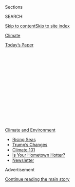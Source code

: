 <div id="app">

<div>

<div>

<div>

<div class="NYTAppHideMasthead css-1q2w90k e1suatyy0">

<div class="section css-ui9rw0 e1suatyy2">

<div class="css-eph4ug er09x8g0">

<div class="css-6n7j50">

</div>

<span class="css-1dv1kvn">Sections</span>

<div class="css-10488qs">

<span class="css-1dv1kvn">SEARCH</span>

</div>

[Skip to content](#site-content)[Skip to site
index](#site-index)

</div>

<div id="masthead-section-label" class="css-1wr3we4 eaxe0e00">

[Climate](https://www.nytimes3xbfgragh.onion/section/climate)

</div>

<div class="css-10698na e1huz5gh0">

</div>

</div>

<div id="masthead-bar-one" class="section hasLinks css-15hmgas e1csuq9d3">

<div class="css-uqyvli e1csuq9d0">

</div>

<div class="css-1uqjmks e1csuq9d1">

</div>

<div class="css-9e9ivx">

[](https://myaccount.nytimes3xbfgragh.onion/auth/login?response_type=cookie&client_id=vi)

</div>

<div class="css-1bvtpon e1csuq9d2">

[Today’s
Paper](https://www.nytimes3xbfgragh.onion/section/todayspaper)

</div>

</div>

</div>

</div>

<div data-aria-hidden="false">

<div id="site-content" data-role="main">

<div>

<div class="css-1aor85t" style="opacity:0.000000001;z-index:-1;visibility:hidden">

<div class="css-1hqnpie">

<div class="css-epjblv">

<span class="css-17xtcya">[Climate](/section/climate)</span><span class="css-x15j1o">|</span><span class="css-fwqvlz">How
Much Will the Planet Warm if Carbon Dioxide Levels
Double?</span>

</div>

<div class="css-k008qs">

<div class="css-1iwv8en">

<span class="css-18z7m18"></span>

<div>

</div>

</div>

<span class="css-1n6z4y">https://nyti.ms/2ZNQbeM</span>

<div class="css-1705lsu">

<div class="css-4xjgmj">

<div class="css-4skfbu" data-role="toolbar" data-aria-label="Social Media Share buttons, Save button, and Comments Panel with current comment count" data-testid="share-tools">

  - 
  - 
  - 
  - 
    
    <div class="css-6n7j50">
    
    </div>

  - 
  - 

</div>

</div>

</div>

</div>

</div>

</div>

<div id="NYT_TOP_BANNER_REGION" class="css-13pd83m">

<div>

<div id="styln-prism-menu-1591906231550" class="section interactive-content interactive-size-medium css-1edisqu">

<div class="css-17ih8de interactive-body">

<div id="scroll-container" class="css-1gj85ro">

[<span class="styln-title-wrap"><span class="css-1pje3qr">Climate
and</span><span class="css-1pje3qr">
Environment</span></span>](https://www.nytimes3xbfgragh.onion/section/climate?action=click&pgtype=Article&state=default&region=TOP_BANNER&context=storylines_menu)

  - [Rising
    Seas](https://www.nytimes3xbfgragh.onion/2020/07/30/climate/sea-level-inland-floods.html?action=click&pgtype=Article&state=default&region=TOP_BANNER&context=storylines_menu)
  - [Trump’s
    Changes](https://www.nytimes3xbfgragh.onion/interactive/2020/climate/trump-environment-rollbacks.html?action=click&pgtype=Article&state=default&region=TOP_BANNER&context=storylines_menu)
  - [Climate 101](https://www.nytimes3xbfgragh.onion/interactive/2020/04/19/climate/climate-crash-course-1.html?action=click&pgtype=Article&state=default&region=TOP_BANNER&context=storylines_menu)
  - [Is Your Hometown
    Hotter?](https://www.nytimes3xbfgragh.onion/interactive/2018/08/30/climate/how-much-hotter-is-your-hometown.html?action=click&pgtype=Article&state=default&region=TOP_BANNER&context=storylines_menu)
  - [Newsletter](https://www.nytimes3xbfgragh.onion/newsletters/climate-change?action=click&pgtype=Article&state=default&region=TOP_BANNER&context=storylines_menu)

</div>

</div>

</div>

</div>

</div>

<div id="top-wrapper" class="css-1sy8kpn">

<div id="top-slug" class="css-l9onyx">

Advertisement

</div>

[Continue reading the main
story](#after-top)

<div class="ad top-wrapper" style="text-align:center;height:100%;display:block;min-height:250px">

<div id="top" class="place-ad" data-position="top" data-size-key="top">

</div>

</div>

<div id="after-top">

</div>

</div>

<div>

<div id="sponsor-wrapper" class="css-1hyfx7x">

<div id="sponsor-slug" class="css-19vbshk">

Supported by

</div>

[Continue reading the main
story](#after-sponsor)

<div id="sponsor" class="ad sponsor-wrapper" style="text-align:center;height:100%;display:block">

</div>

<div id="after-sponsor">

</div>

</div>

<div class="css-186x18t">

</div>

<div class="css-1vkm6nb ehdk2mb0">

# How Much Will the Planet Warm if Carbon Dioxide Levels Double?

</div>

<div id="climate-sensitivity" class="section interactive-content interactive-size-scoop css-174j8de" data-id="100000007250110">

<div class="css-17ih8de interactive-body" data-sourceid="100000007250110">

<div id="g-chart-box" class="ai2html">

<div id="g-chart-Artboard600" class="g-artboard" style="width:600px; height:261.209586458222px;" data-aspect-ratio="2.297" data-min-width="600">

<div style="">

</div>

![](data:image/gif;base64,R0lGODlhCgAKAIAAAB8fHwAAACH5BAEAAAAALAAAAAAKAAoAAAIIhI+py+0PYysAOw==)

<div id="g-ai0-1" class="g-text g-aiAbs" style="top:9.5709%;left:17.1546%;width:49.3333%;">

Past estimates spanned a wide
range.

</div>

<div id="g-ai0-2" class="g-graphic g-aiAbs g-aiPointText" style="top:23.9967%;margin-top:-6.7px;left:25.3298%;width:58px;">

\+1.5°C

</div>

<div id="g-ai0-3" class="g-text g-aiAbs g-aiPointText" style="top:23.9967%;margin-top:-6.7px;left:34.5719%;width:96px;">

likely
Range

</div>

<div id="g-ai0-4" class="g-graphic g-aiAbs g-aiPointText" style="top:23.9967%;margin-top:-6.7px;right:24.8009%;width:51px;">

\+4.5°

</div>

<div id="g-ai0-5" class="g-graphic g-aiAbs g-aiPointText" style="top:40.852%;margin-top:-6.7px;left:16.9709%;width:40px;">

\+1°

</div>

<div id="g-ai0-6" class="g-text g-aiAbs g-aiPointText" style="top:40.852%;margin-top:-6.7px;left:23.0306%;width:133px;">

HIGHLY LIKELY
Range

</div>

<div id="g-ai0-7" class="g-graphic g-aiAbs g-aiPointText" style="top:40.852%;margin-top:-6.7px;right:0.7498%;width:40px;">

\+6°

</div>

<div id="g-ai0-8" class="g-text g-aiAbs" style="top:52.4483%;left:37.5529%;width:32.5%;">

A new study has narrowed
it.

</div>

<div id="g-ai0-9" class="g-graphic g-aiAbs g-aiPointText" style="top:66.8739%;margin-top:-6.7px;right:31.4517%;width:51px;">

\+4.1°

</div>

<div id="g-ai0-10" class="g-graphic g-aiAbs g-aiPointText" style="top:66.8739%;margin-top:-6.7px;left:43.4346%;width:58px;">

\+2.6°C

</div>

<div id="g-ai0-11" class="g-graphic g-aiAbs g-aiPointText" style="top:81.4323%;margin-top:-6.7px;right:17.9924%;width:50px;">

\+4.9°

</div>

<div id="g-ai0-12" class="g-graphic g-aiAbs g-aiPointText" style="top:81.8151%;margin-top:-6.7px;left:36.8076%;width:50px;">

\+2.2°

</div>

<div id="g-ai0-13" class="g-graphic g-aiAbs g-aiPointText" style="top:93.683%;margin-top:-6.7px;right:1.0186%;width:40px;">

\+6°

</div>

<div id="g-ai0-14" class="g-graphic g-aiAbs g-aiPointText" style="top:93.683%;margin-top:-6.7px;right:50.9928%;width:40px;">

\+3°

</div>

<div id="g-ai0-15" class="g-graphic g-aiAbs g-aiPointText" style="top:93.683%;margin-top:-6.7px;right:34.7033%;width:40px;">

\+4°

</div>

<div id="g-ai0-16" class="g-graphic g-aiAbs g-aiPointText" style="top:93.683%;margin-top:-6.7px;right:17.9505%;width:40px;">

\+5°

</div>

<div id="g-ai0-17" class="g-graphic g-aiAbs g-aiPointText" style="top:94.0658%;margin-top:-6.7px;right:84.626%;width:46px;">

\+1°C

</div>

<div id="g-ai0-18" class="g-graphic g-aiAbs g-aiPointText" style="top:94.0658%;margin-top:-6.7px;right:67.8999%;width:40px;">

\+2°

</div>

</div>

<div id="g-chart-Artboard330" class="g-artboard" style="max-width: 330px;max-height: 252px" data-aspect-ratio="1.308" data-min-width="0" data-max-width="599">

<div style="padding: 0 0 76.465% 0;">

</div>

![](data:image/gif;base64,R0lGODlhCgAKAIAAAB8fHwAAACH5BAEAAAAALAAAAAAKAAoAAAIIhI+py+0PYysAOw==)

<div id="g-ai1-1" class="g-text g-aiAbs" style="top:7.926%;left:17.8178%;width:77.8788%;">

Past estimates spanned a wide
range.

</div>

<div id="g-ai1-2" class="g-graphic g-aiAbs g-aiPointText" style="top:22.859%;margin-top:-6.7px;left:25.3337%;width:58px;">

\+1.5°C

</div>

<div id="g-ai1-3" class="g-text g-aiAbs g-aiPointText" style="top:22.859%;margin-top:-6.7px;left:39.0656%;width:96px;">

likely
Range

</div>

<div id="g-ai1-4" class="g-graphic g-aiAbs g-aiPointText" style="top:22.859%;margin-top:-6.7px;right:25.0314%;width:51px;">

\+4.5°

</div>

<div id="g-ai1-5" class="g-graphic g-aiAbs g-aiPointText" style="top:38.722%;margin-top:-6.7px;left:17.0287%;width:40px;">

\+1°

</div>

<div id="g-ai1-6" class="g-graphic g-aiAbs g-aiPointText" style="top:38.722%;margin-top:-6.7px;right:1.213%;width:40px;">

\+6°

</div>

<div id="g-ai1-7" class="g-text g-aiAbs g-aiPointText" style="top:39.5146%;margin-top:-6.7px;left:39.0656%;width:133px;">

HIGHLY LIKELY
Range

</div>

<div id="g-ai1-8" class="g-text g-aiAbs" style="top:52.3115%;left:37.4782%;width:59.697%;">

A new study has narrowed
it.

</div>

<div id="g-ai1-9" class="g-graphic g-aiAbs g-aiPointText" style="top:67.2445%;margin-top:-6.7px;right:31.6391%;width:51px;">

\+4.1°

</div>

<div id="g-ai1-10" class="g-graphic g-aiAbs g-aiPointText" style="top:67.2445%;margin-top:-6.7px;left:43.3219%;width:58px;">

\+2.6°C

</div>

<div id="g-ai1-11" class="g-graphic g-aiAbs g-aiPointText" style="top:82.3149%;margin-top:-6.7px;right:18.339%;width:50px;">

\+4.9°

</div>

<div id="g-ai1-12" class="g-graphic g-aiAbs g-aiPointText" style="top:82.7112%;margin-top:-6.7px;left:36.7377%;width:50px;">

\+2.2°

</div>

<div id="g-ai1-13" class="g-graphic g-aiAbs g-aiPointText" style="top:94.9965%;margin-top:-6.7px;right:1.7682%;width:40px;">

\+6°

</div>

<div id="g-ai1-14" class="g-graphic g-aiAbs g-aiPointText" style="top:95.3928%;margin-top:-6.7px;right:51.0892%;width:40px;">

\+3°

</div>

<div id="g-ai1-15" class="g-graphic g-aiAbs g-aiPointText" style="top:95.3928%;margin-top:-6.7px;right:34.9047%;width:40px;">

\+4°

</div>

<div id="g-ai1-16" class="g-graphic g-aiAbs g-aiPointText" style="top:95.3928%;margin-top:-6.7px;right:18.2599%;width:40px;">

\+5°

</div>

<div id="g-ai1-17" class="g-graphic g-aiAbs g-aiPointText" style="top:95.3928%;margin-top:-6.7px;right:84.611%;width:46px;">

\+1°C

</div>

<div id="g-ai1-18" class="g-graphic g-aiAbs g-aiPointText" style="top:95.3928%;margin-top:-6.7px;right:67.8875%;width:40px;">

\+2°

</div>

</div>

</div>

</div>

Sources: Sherwood et al. in Reviews of Geophysics, IPCC

By The New York Times

</div>

<div class="css-18e8msd">

<div class="css-vp77d3 epjyd6m0">

<div class="css-hus3qt ey68jwv0" data-aria-hidden="true">

[![John
Schwartz](https://static01.graylady3jvrrxbe.onion/images/2018/02/16/multimedia/author-john-schwartz/author-john-schwartz-thumbLarge.jpg
"John Schwartz")](https://www.nytimes3xbfgragh.onion/by/john-schwartz)

</div>

<div class="css-1baulvz">

By [<span class="css-1baulvz last-byline" itemprop="name">John
Schwartz</span>](https://www.nytimes3xbfgragh.onion/by/john-schwartz)

</div>

</div>

  - 
    
    <div class="css-ld3wwf e16638kd2">
    
    July 22,
    2020
    
    </div>

  - 
    
    <div class="css-4xjgmj">
    
    <div class="css-d8bdto" data-role="toolbar" data-aria-label="Social Media Share buttons, Save button, and Comments Panel with current comment count" data-testid="share-tools">
    
      - 
      - 
      - 
      - 
        
        <div class="css-6n7j50">
        
        </div>
    
      - 
      - 
    
    </div>
    
    </div>

</div>

</div>

<div class="section meteredContent css-1r7ky0e" name="articleBody" itemprop="articleBody">

<div class="css-1fanzo5 StoryBodyCompanionColumn">

<div class="css-53u6y8">

How much, exactly, will greenhouse gases heat the planet?

For more than 40 years, scientists have expressed the answer as a range
of possible temperature increases, between 1.5 and 4.5 degrees Celsius,
that will result from carbon dioxide levels doubling from preindustrial
times. Now, a team of researchers has sharply narrowed the range of
temperatures, tightening it to between 2.6 and 4.1 degrees Celsius.

Steven Sherwood, a climate scientist at the University of New South
Wales in Sydney, Australia, and an author of the new report said that
the group’s research suggested that these temperature shifts, which are
referred to as “climate sensitivity” because they reflect how sensitive
the planet is to rising carbon dioxide levels, are now unlikely below
the low end of the range. The research also suggests that the
“alarmingly high sensitivities” of 5 degrees Celsius or higher are
less likely, though they are “not impossible,” Dr. Sherwood said.

What remains, however, is still [an array of effects that mean worldwide
disaster](https://www.nytimes3xbfgragh.onion/2018/10/07/climate/ipcc-climate-report-2040.html)
if emissions are not sharply reduced in coming years.

Masahiro Watanabe, a professor in the atmosphere and ocean research
institute at the University of Tokyo and an author of the report, said
that determining an accurate range of temperatures was critically
important for international efforts to address global warming, like the
[Paris climate
agreement](https://www.nytimes3xbfgragh.onion/2015/12/13/world/europe/climate-change-accord-paris.html?action=click&block=associated_collection_recirc&impression_id=958581844&index=1&pgtype=Article&region=footer),
and for mitigating the effects of climate change.

</div>

</div>

<div class="css-1fanzo5 StoryBodyCompanionColumn">

<div class="css-53u6y8">

“Narrowing the uncertainty is relevant not only for climate science but
also for society that is responsible for solid decision making,” he
said.

<div id="NYT_MAIN_CONTENT_1_REGION" class="css-9tf9ac">

<div>

<div id="styln-prism-guide-1593610178459" class="section interactive-content interactive-size-medium css-1ftcdic">

<div class="css-17ih8de interactive-body">

<div id="prism-freeform-block-37356" class="css-19mumt8" data-role="complementary" data-storyline="Climate and Environment" data-truncated="false" tabindex="0">

<div class="css-a8d9oz">

<div>

[](https://www.nytimes3xbfgragh.onion/section/climate?action=click&pgtype=Article&state=default&region=MAIN_CONTENT_1&context=storylines_keepup)

### Climate and Environment ›

#### Keep Up on the Latest Climate News

Updated July 30, 2020

Here’s what you need to know about the latest climate change news this
week:

  -   - [Floods
        in](https://www.nytimes3xbfgragh.onion/2020/07/30/climate/bangladesh-floods.html?action=click&pgtype=Article&state=default&region=MAIN_CONTENT_1&context=storylines_keepup)[Bangladesh](https://www.nytimes3xbfgragh.onion/2020/07/30/climate/bangladesh-floods.html?action=click&pgtype=Article&state=default&region=MAIN_CONTENT_1&context=storylines_keepup)
        are punishing the people least responsible for climate change.
      - As climate change raises sea levels, [storm surges and high
        tides](https://www.nytimes3xbfgragh.onion/2020/07/30/climate/sea-level-inland-floods.html?action=click&pgtype=Article&state=default&region=MAIN_CONTENT_1&context=storylines_keepup)
        are likely to push farther inland.
      - The E.P.A. inspector general plans to investigate whether a
        rollback of fuel efficiency standards [violated government
        rules](https://www.nytimes3xbfgragh.onion/2020/07/27/climate/trump-fuel-efficiency-rule.html?action=click&pgtype=Article&state=default&region=MAIN_CONTENT_1&context=storylines_keepup).

<div id="styln-survey-component-37356" class="styln-survey-component">

</div>

</div>

</div>

</div>

</div>

</div>

</div>

</div>

The new paper, [published on Wednesday in the journal Reviews of
Geophysics](https://agupubs.onlinelibrary.wiley.com/doi/abs/10.1029/2019RG000678),
narrowed the range of temperatures considerably and shifted it toward
warmer outcomes. The researchers determined that there was less than a 5
percent chance of a temperature shift below two degrees, but a 6 to 18
percent chance of a higher temperature change than 4.5 degrees Celsius,
or 8.1 degrees Fahrenheit.

If the effects of carbon dioxide are at the low end of the range or even
below it, then climate change will be affected less by emissions and the
planet will warm more slowly. If the Earth’s climate is more highly
sensitive to carbon dioxide levels, then the expected results are not
only more imminent, but also more catastrophic.

The scientists noted that the Earth’s temperature is already about 1.2
degrees Celsius above preindustrial levels, and that, if current
emissions trends continue, the doubling of atmospheric carbon dioxide
could happen well before the end of this century.

</div>

</div>

<div class="css-1fanzo5 StoryBodyCompanionColumn">

<div class="css-53u6y8">

Andrew Dessler, a climate scientist at Texas A\&M University, who was
not an author of the report but who was one of its earlier outside
reviewers, called the paper “a real tour de force,” adding that “this is
probably the most important paper I’ve read in years.”

</div>

</div>

<div class="css-79elbk" data-testid="photoviewer-wrapper">

<div class="css-z3e15g" data-testid="photoviewer-wrapper-hidden">

</div>

<div class="css-1a48zt4 ehw59r15" data-testid="photoviewer-children">

![<span class="css-16f3y1r e13ogyst0" data-aria-hidden="true">Dead
livestock in Ethiopia in 2016. “Narrowing the uncertainty” about
temperature change is crucial for solid decision making, one of the
report’s authors
said. </span><span class="css-cnj6d5 e1z0qqy90" itemprop="copyrightHolder"><span class="css-1ly73wi e1tej78p0">Credit...</span><span>Tiksa
Negeri/Reuters</span></span>](https://static01.graylady3jvrrxbe.onion/images/2020/07/22/climate/22CLI-GLOBALTEMPS-sub/22CLI-GLOBALTEMPS-sub-articleLarge.jpg?quality=75&auto=webp&disable=upscale)

</div>

</div>

<div class="css-1fanzo5 StoryBodyCompanionColumn">

<div class="css-53u6y8">

For many years, those who wished to underplay the threat of climate
change have tried to say that the sensitivity is low, and so rising
greenhouse gases would have little effect. And some recent climate
models [have suggested warming could be frighteningly
worse](https://www.yaleclimateconnections.org/2020/07/some-new-climate-models-are-projecting-extreme-warming-are-they-correct/).

The value of the paper, Dr. Dessler said, lies in the way that it
narrows the probable range of temperatures the world can expect. “There
were a number of people who were arguing the climate sensitivity was
much lower, and a smaller number claiming it was much higher,” he said,
“and I think the case for either of those positions is a lot weaker
now that this paper has been published.”

That means that those who undercut the seriousness of climate change and
the need for action have a much harder case to make now, Dr. Dessler
said. “It would be great if the skeptics were right,” he said. “But it’s
pretty clear that the data don’t support that contention.”

The paper, produced under an international science organization, the
[World Climate Research Program](https://www.wcrp-climate.org/), brought
together three broad fields of climate evidence: temperature records
since the industrial revolution, records of prehistoric temperatures
preserved in things like sediment samples and tree rings, as well as
satellite observations and computer models of the climate system. None
alone could determine the range, but the researchers found ways
mathematically to reconcile the three disciplines to reach their
conclusions.

“This paper is really the first to try and include all of those
disparate sources of observational evidence in a coherent package that
actually makes sense,” said Gavin A. Schmidt, director of the NASA
Goddard Institute for Space Studies and an author of the paper.

Another author on the paper, Gabriele Hegerl, a professor of climate
system science at the University of Edinburgh, said that the way the
threads of research came together was surprising: “We don’t expect these
three lines of evidence to agree completely,” she said, but hoped they
would “overlap.” And they did, she said, so “our research is more robust
than I initially expected.”

</div>

</div>

<div class="css-1fanzo5 StoryBodyCompanionColumn">

<div class="css-53u6y8">

Not everyone is prepared to accept the new results. Nicholas Lewis, an
independent scientist who has been critical of aspects of mainstream
climate research and who has found flaws in the work of others that led
to the [retraction last year of a major study on ocean
warming](https://www.sciencemag.org/news/2018/11/high-profile-ocean-warming-paper-get-correction),
questioned the new paper’s reliance on computer models to interpret the
lines of evidence, as well as the group’s definition of climate
sensitivity itself. He also suggested that the paper ignored some
possible complications from changes in clouds and convection.

Dr. Schmidt said that the new paper made all of the data and methodology
available. “This is a real challenge to people who think the experts are
wrong to go in, change the assumptions, run the code and show us their
results,” he said.

<div class="css-1q1hscp">

<div class="css-1xk4eoy">

<div id="CLIM">

</div>

</div>

</div>

Some degree of uncertainty about planetary warming is inevitable, said
Zeke Hausfather, a scientist with The Breakthrough Institute and an
author of the paper. But the current range is “not a good amount of
warming at all,” he said, noting that eliminating the extremes still
leaves a middle range that means climate disaster. “You don’t need five
degrees of warming to justify climate action,” he said. “Three degrees
is plenty bad.”

William Collins, a climate scientist at Lawrence Berkeley National
Laboratory who was not involved with the study, praised the effort to
tie together so much research into a single paper, but said that further
advances in computing and data gathering would continue to drive the
quest for answers. He compared climate sensitivity research to climbing
Mount Everest and said: “This is an extremely important base camp. We
are not at the pinnacle yet.”

</div>

</div>

</div>

<div>

</div>

<div>

</div>

<div>

</div>

<div>

<div id="bottom-wrapper" class="css-1ede5it">

<div id="bottom-slug" class="css-l9onyx">

Advertisement

</div>

[Continue reading the main
story](#after-bottom)

<div id="bottom" class="ad bottom-wrapper" style="text-align:center;height:100%;display:block;min-height:90px">

</div>

<div id="after-bottom">

</div>

</div>

</div>

</div>

</div>

## Site Index

<div>

</div>

## Site Information Navigation

  - [© <span>2020</span> <span>The New York Times
    Company</span>](https://help.nytimes3xbfgragh.onion/hc/en-us/articles/115014792127-Copyright-notice)

<!-- end list -->

  - [NYTCo](https://www.nytco.com/)
  - [Contact
    Us](https://help.nytimes3xbfgragh.onion/hc/en-us/articles/115015385887-Contact-Us)
  - [Work with us](https://www.nytco.com/careers/)
  - [Advertise](https://nytmediakit.com/)
  - [T Brand Studio](http://www.tbrandstudio.com/)
  - [Your Ad
    Choices](https://www.nytimes3xbfgragh.onion/privacy/cookie-policy#how-do-i-manage-trackers)
  - [Privacy](https://www.nytimes3xbfgragh.onion/privacy)
  - [Terms of
    Service](https://help.nytimes3xbfgragh.onion/hc/en-us/articles/115014893428-Terms-of-service)
  - [Terms of
    Sale](https://help.nytimes3xbfgragh.onion/hc/en-us/articles/115014893968-Terms-of-sale)
  - [Site
    Map](https://spiderbites.nytimes3xbfgragh.onion)
  - [Help](https://help.nytimes3xbfgragh.onion/hc/en-us)
  - [Subscriptions](https://www.nytimes3xbfgragh.onion/subscription?campaignId=37WXW)

</div>

</div>

</div>

</div>
